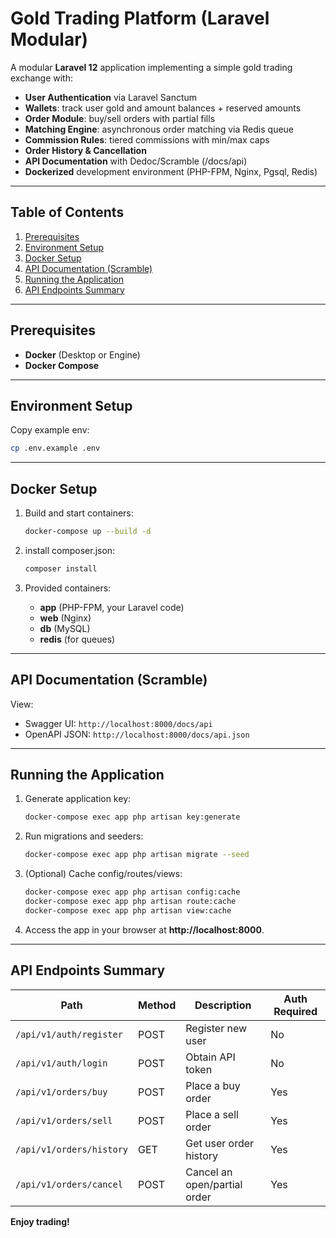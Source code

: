 # Gold Trading Platform (Laravel Modular)

A modular **Laravel 12** application implementing a simple gold trading exchange with:
- **User Authentication** via Laravel Sanctum
- **Wallets**: track user gold and amount balances + reserved amounts
- **Order Module**: buy/sell orders with partial fills
- **Matching Engine**: asynchronous order matching via Redis queue
- **Commission Rules**: tiered commissions with min/max caps
- **Order History & Cancellation**
- **API Documentation** with Dedoc/Scramble (/docs/api)
- **Dockerized** development environment (PHP-FPM, Nginx, Pgsql, Redis)

---

## Table of Contents
1. [Prerequisites](#prerequisites)
2. [Environment Setup](#environment-setup)
3. [Docker Setup](#docker-setup)
4. [API Documentation (Scramble)](#api-documentation-scramble)
5. [Running the Application](#running-the-application)
6. [API Endpoints Summary](#api-endpoints-summary)

---

## Prerequisites
- **Docker** (Desktop or Engine)
- **Docker Compose**

---


## Environment Setup
Copy example env:
   ```bash
   cp .env.example .env
   ```
---

## Docker Setup
1. Build and start containers:
   ```bash
   docker-compose up --build -d
   ```
1. install composer.json:
   ```bash
   composer install
   ```   


3. Provided containers:
    - **app** (PHP-FPM, your Laravel code)
    - **web** (Nginx)
    - **db**  (MySQL)
    - **redis** (for queues)

---

## API Documentation (Scramble)
View:
- Swagger UI:  `http://localhost:8000/docs/api`
- OpenAPI JSON: `http://localhost:8000/docs/api.json`

---

## Running the Application
1. Generate application key:
   ```bash
   docker-compose exec app php artisan key:generate
   ```
2. Run migrations and seeders:
   ```bash
   docker-compose exec app php artisan migrate --seed
   ```
3. (Optional) Cache config/routes/views:
   ```bash
   docker-compose exec app php artisan config:cache
   docker-compose exec app php artisan route:cache
   docker-compose exec app php artisan view:cache
   ```
4. Access the app in your browser at **http://localhost:8000**.

---

## API Endpoints Summary
| Path                         | Method | Description                  | Auth Required |
|------------------------------|--------|------------------------------|---------------|
| `/api/v1/auth/register`      | POST   | Register new user            | No            |
| `/api/v1/auth/login`         | POST   | Obtain API token             | No            |
| `/api/v1/orders/buy`         | POST   | Place a buy order            | Yes           |
| `/api/v1/orders/sell`        | POST   | Place a sell order           | Yes           |
| `/api/v1/orders/history`     | GET    | Get user order history       | Yes           |
| `/api/v1/orders/cancel`      | POST   | Cancel an open/partial order | Yes           |

**Enjoy trading!**
